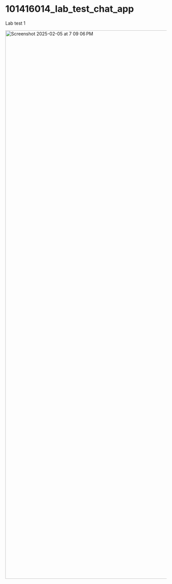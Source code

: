 # 101416014_lab_test_chat_app
Lab test 1 

<img width="1710" alt="Screenshot 2025-02-05 at 7 09 06 PM" src="https://github.com/user-attachments/assets/bfa4119f-d110-47d5-8516-f7a6ef177646" />
